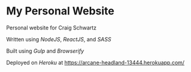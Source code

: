 # My Personal Website

Personal website for Craig Schwartz

Written using *NodeJS*, *ReactJS*, and *SASS*

Built using *Gulp* and *Browserify*

Deployed on *Heroku* at https://arcane-headland-13444.herokuapp.com/
